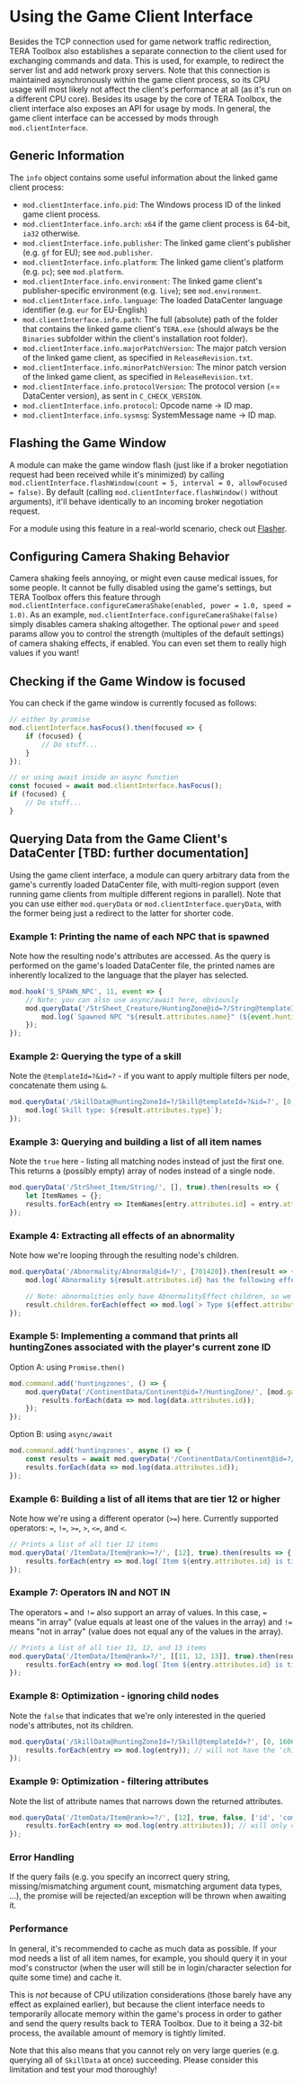 # Using the Game Client Interface
Besides the TCP connection used for game network traffic redirection, TERA Toolbox also establishes a separate connection to the client used for exchanging commands and data. This is used, for example, to redirect the server list and add network proxy servers. Note that this connection is maintained asynchronously within the game client process, so its CPU usage will most likely not affect the client's performance at all (as it's run on a different CPU core). Besides its usage by the core of TERA Toolbox, the client interface also exposes an API for usage by mods. In general, the game client interface can be accessed by mods through `mod.clientInterface`.

## Generic Information
The `info` object contains some useful information about the linked game client process:
- `mod.clientInterface.info.pid`: The Windows process ID of the linked game client process.
- `mod.clientInterface.info.arch`: `x64` if the game client process is 64-bit, `ia32` otherwise.
- `mod.clientInterface.info.publisher`: The linked game client's publisher (e.g. `gf` for EU); see `mod.publisher`.
- `mod.clientInterface.info.platform`: The linked game client's platform (e.g. `pc`); see `mod.platform`.
- `mod.clientInterface.info.environment`: The linked game client's publisher-specific environment (e.g. `live`); see `mod.environment`.
- `mod.clientInterface.info.language`: The loaded DataCenter language identifier (e.g. `eur` for EU-English)
- `mod.clientInterface.info.path`: The full (absolute) path of the folder that contains the linked game client's `TERA.exe` (should always be the `Binaries` subfolder within the client's installation root folder).
- `mod.clientInterface.info.majorPatchVersion`: The major patch version of the linked game client, as specified in `ReleaseRevision.txt`.
- `mod.clientInterface.info.minorPatchVersion`: The minor patch version of the linked game client, as specified in `ReleaseRevision.txt`.
- `mod.clientInterface.info.protocolVersion`: The protocol version (== DataCenter version), as sent in `C_CHECK_VERSION`.
- `mod.clientInterface.info.protocol`: Opcode name -> ID map.
- `mod.clientInterface.info.sysmsg`: SystemMessage name -> ID map.

## Flashing the Game Window
A module can make the game window flash (just like if a broker negotiation request had been received while it's minimized) by calling `mod.clientInterface.flashWindow(count = 5, interval = 0, allowFocused = false)`. By default (calling `mod.clientInterface.flashWindow()` without arguments), it'll behave identically to an incoming broker negotiation request.

For a module using this feature in a real-world scenario, check out [Flasher](https://github.com/tera-toolbox-mods/flasher).

## Configuring Camera Shaking Behavior
Camera shaking feels annoying, or might even cause medical issues, for some people. It cannot be fully disabled using the game's settings, but TERA Toolbox offers this feature through `mod.clientInterface.configureCameraShake(enabled, power = 1.0, speed = 1.0)`. As an example, `mod.clientInterface.configureCameraShake(false)` simply disables camera shaking altogether. The optional `power` and `speed` params allow you to control the strength (multiples of the default settings) of camera shaking effects, if enabled. You can even set them to really high values if you want!

## Checking if the Game Window is focused
You can check if the game window is currently focused as follows:
```js
// either by promise
mod.clientInterface.hasFocus().then(focused => {
    if (focused) {
        // Do stuff...
    }
});

// or using await inside an async function
const focused = await mod.clientInterface.hasFocus();
if (focused) {
    // Do stuff...
}
```

## Querying Data from the Game Client's DataCenter [TBD: further documentation]
Using the game client interface, a module can query arbitrary data from the game's currently loaded DataCenter file, with multi-region support (even running game clients from multiple different regions in parallel). Note that you can use either `mod.queryData` or `mod.clientInterface.queryData`, with the former being just a redirect to the latter for shorter code.

### Example 1: Printing the name of each NPC that is spawned
Note how the resulting node's attributes are accessed. As the query is performed on the game's loaded DataCenter file, the printed names are inherently localized to the language that the player has selected.
```js
mod.hook('S_SPAWN_NPC', 11, event => {
    // Note: you can also use async/await here, obviously
    mod.queryData('/StrSheet_Creature/HuntingZone@id=?/String@templateId=?', [event.huntingZoneId, event.templateId]).then(result => {
        mod.log(`Spawned NPC "${result.attributes.name}" (${event.huntingZoneId},${event.templateId})!`);
    }); 
});
```

### Example 2: Querying the type of a skill
Note the `@templateId=?&id=?` - if you want to apply multiple filters per node, concatenate them using `&`.
```js
mod.queryData('/SkillData@huntingZoneId=?/Skill@templateId=?&id=?', [0, 16060, 10100]).then(result => {
    mod.log(`Skill type: ${result.attributes.type}`);
}); 
```

### Example 3: Querying and building a list of all item names
Note the `true` here - listing all matching nodes instead of just the first one. This returns a (possibly empty) array of nodes instead of a single node.
```js
mod.queryData('/StrSheet_Item/String/', [], true).then(results => {
    let ItemNames = {};
    results.forEach(entry => ItemNames[entry.attributes.id] = entry.attributes.string);
}); 
```

### Example 4: Extracting all effects of an abnormality
Note how we're looping through the resulting node's children.
```js
mod.queryData('/Abnormality/Abnormal@id=?/', [701420]).then(result => {
    mod.log(`Abnormality ${result.attributes.id} has the following effects:`);

    // Note: abnormalities only have AbnormalityEffect children, so we don't need to check the child's name (here: effect.name) necessarily.
    result.children.forEach(effect => mod.log(`> Type ${effect.attributes.type}, Value ${effect.attributes.value}`);
});
```

### Example 5: Implementing a command that prints all huntingZones associated with the player's current zone ID
Option A: using `Promise.then()`
```js
mod.command.add('huntingzones', () => {
    mod.queryData('/ContinentData/Continent@id=?/HuntingZone/', [mod.game.me.zone], true).then(results => {
        results.forEach(data => mod.log(data.attributes.id));
    });
});
```

Option B: using `async/await`
```js
mod.command.add('huntingzones', async () => {
    const results = await mod.queryData('/ContinentData/Continent@id=?/HuntingZone/', [mod.game.me.zone], true);
    results.forEach(data => mod.log(data.attributes.id));
});
```

### Example 6: Building a list of all items that are tier 12 or higher 
Note how we're using a different operator (`>=`) here. Currently supported operators: `=`, `!=`, `>=`, `>`, `<=`, and `<`.
```js
// Prints a list of all tier 12 items
mod.queryData('/ItemData/Item@rank>=?/', [12], true).then(results => {
    results.forEach(entry => mod.log(`Item ${entry.attributes.id} is tier ${entry.attributes.rank}`));
});
```

### Example 7: Operators IN and NOT IN
The operators `=` and `!=` also support an array of values. In this case, `=` means "in array" (value equals at least one of the values in the array) and `!=` means "not in array" (value does not equal any of the values in the array).
```js
// Prints a list of all tier 11, 12, and 13 items
mod.queryData('/ItemData/Item@rank=?/', [[11, 12, 13]], true).then(results => {
    results.forEach(entry => mod.log(`Item ${entry.attributes.id} is tier ${entry.attributes.rank}`));
});
```

### Example 8: Optimization - ignoring child nodes
Note the `false` that indicates that we're only interested in the queried node's attributes, not its children.
```js
mod.queryData('/SkillData@huntingZoneId=?/Skill@templateId=?', [0, 16060], true, false).then(results => {
    results.forEach(entry => mod.log(entry)); // will not have the 'children' member
});
```

### Example 9: Optimization - filtering attributes
Note the list of attribute names that narrows down the returned attributes.
```js
mod.queryData('/ItemData/Item@rank>=?/', [12], true, false, ['id', 'combatItemType']).then(results => {
    results.forEach(entry => mod.log(entry.attributes)); // will only contain 'id' and 'combatItemType'
});
```

### Error Handling
If the query fails (e.g. you specify an incorrect query string, missing/mismatching argument count, mismatching argument data types, ...), the promise will be rejected/an exception will be thrown when awaiting it.

### Performance
In general, it's recommended to cache as much data as possible. If your mod needs a list of all item names, for example, you should query it in your mod's constructor (when the user will still be in login/character selection for quite some time) and cache it.

This is _not_ because of CPU utilization considerations (those barely have any effect as explained earlier), but because the client interface needs to temporarily allocate memory within the game's process in order to gather and send the query results back to TERA Toolbox. Due to it being a 32-bit process, the available amount of memory is tightly limited.

Note that this also means that you cannot rely on very large queries (e.g. querying all of `SkillData` at once) succeeding. Please consider this limitation and test your mod thoroughly!
